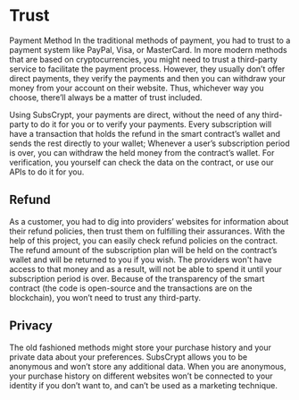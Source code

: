 # Trust
Payment Method
In the traditional methods of payment, you had to trust to a payment system like PayPal, Visa, or MasterCard. In more modern methods that are based on cryptocurrencies, you might need to trust a third-party service to facilitate the payment process. However, they usually don’t offer direct payments, they verify the payments and then you can withdraw your money from your account on their website. Thus, whichever way you choose, there’ll always be a matter of trust included.

Using SubsCrypt, your payments are direct, without the need of any third-party to do it for you or  to verify your payments. Every subscription will have a transaction that holds the refund in the smart contract’s wallet and sends the rest directly to your wallet; Whenever a user’s subscription
period is over, you can withdraw the held money from the contract’s wallet. For verification, you yourself can check the data on the contract, or use our APIs to do it for you.
## Refund
As a customer, you had to dig into providers’ websites for information about their refund policies, then trust them on fulfilling their assurances. With the help of this project, you can easily check refund policies on the contract. The refund amount of the subscription plan will be held on the contract’s wallet and will be returned to you if you wish. The providers won't have access to that money and as a result, will not be able to spend it until your subscription period is over. Because of the transparency of the smart contract (the code is open-source and the transactions are on the blockchain), you won’t need to trust any third-party.
## Privacy
The old fashioned methods might store your purchase history and your private data about your preferences. SubsCrypt allows you to be anonymous and won’t store any additional data. When you are anonymous, your purchase history on different websites won’t be connected to your identity if you don’t want to, and can’t be used as a marketing technique.
